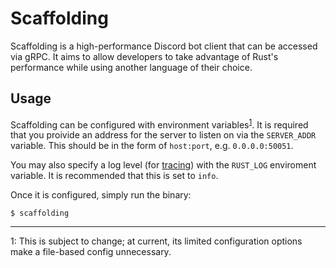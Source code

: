 # Scaffolding

Scaffolding is a high-performance Discord bot client that can be accessed via gRPC. It aims to allow developers to take advantage of Rust's performance while using another language of their choice.

## Usage

Scaffolding can be configured with environment variables<sup>[1](#config-fn)</sup>. It is required that you proivide an address for the server to listen on via the `SERVER_ADDR` variable. This should be in the form of `host:port`, e.g. `0.0.0.0:50051`.

You may also specify a log level (for [tracing](https://github.com/tokio-rs/tracing)) with the `RUST_LOG` enviroment variable. It is recommended that this is set to `info`.

Once it is configured, simply run the binary:

```shell
$ scaffolding
```

---

<a name="config-fn">1</a>: This is subject to change; at current, its limited configuration options make a file-based config unnecessary.
